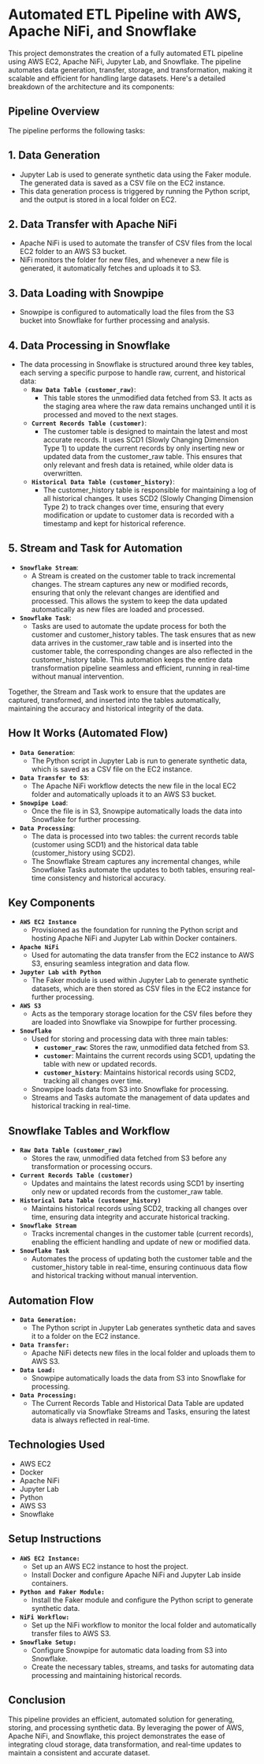 # Automated ETL Pipeline with AWS, Apache NiFi, and Snowflake
This project demonstrates the creation of a fully automated ETL pipeline using AWS EC2, Apache NiFi, Jupyter Lab, and Snowflake. The pipeline automates data generation, transfer, storage, and transformation, making it scalable and efficient for handling large datasets. Here's a detailed breakdown of the architecture and its components:

## Pipeline Overview
The pipeline performs the following tasks:

## 1. Data Generation
- Jupyter Lab is used to generate synthetic data using the Faker module. The generated data is saved as a CSV file on the EC2 instance.
- This data generation process is triggered by running the Python script, and the output is stored in a local folder on EC2.
## 2. Data Transfer with Apache NiFi
- Apache NiFi is used to automate the transfer of CSV files from the local EC2 folder to an AWS S3 bucket.
- NiFi monitors the folder for new files, and whenever a new file is generated, it automatically fetches and uploads it to S3.
## 3. Data Loading with Snowpipe
- Snowpipe is configured to automatically load the files from the S3 bucket into Snowflake for further processing and analysis.
## 4. Data Processing in Snowflake
- The data processing in Snowflake is structured around three key tables, each serving a specific purpose to handle raw, current, and historical data:
	- **`Raw Data Table (customer_raw)`**:
		- This table stores the unmodified data fetched from S3. It acts as the staging area where the raw data remains unchanged until it is processed and moved to the next stages.
	- **`Current Records Table (customer)`**:
		- The customer table is designed to maintain the latest and most accurate records. It uses SCD1 (Slowly Changing Dimension Type 1) to update the current records by only inserting new or updated data from the customer_raw table. This ensures that only relevant and fresh data is retained, while older data is overwritten.
	- **`Historical Data Table (customer_history)`**:
		- The customer_history table is responsible for maintaining a log of all historical changes. It uses SCD2 (Slowly Changing Dimension Type 2) to track changes over time, ensuring that every modification or update to customer data is recorded with a timestamp and kept for historical reference.

## 5. Stream and Task for Automation
- **`Snowflake Stream`**:
	- A Stream is created on the customer table to track incremental changes. The stream captures any new or modified records, ensuring that only the relevant changes are identified and processed. This allows the system to keep the data updated automatically as new files are loaded and processed.
- **`Snowflake Task`**:
	- Tasks are used to automate the update process for both the customer and customer_history tables. The task ensures that as new data arrives in the customer_raw table and is inserted into the customer table, the corresponding changes are also reflected in the customer_history table. This automation keeps the entire data transformation pipeline seamless and efficient, running in real-time without manual intervention.

Together, the Stream and Task work to ensure that the updates are captured, transformed, and inserted into the tables automatically, maintaining the accuracy and historical integrity of the data.

## How It Works (Automated Flow)
- **`Data Generation`**:
	- The Python script in Jupyter Lab is run to generate synthetic data, which is saved as a CSV file on the EC2 instance.
- **`Data Transfer to S3`**:
	- The Apache NiFi workflow detects the new file in the local EC2 folder and automatically uploads it to an AWS S3 bucket.
- **`Snowpipe Load`**:
	- Once the file is in S3, Snowpipe automatically loads the data into Snowflake for further processing.
- **`Data Processing`**:
	- The data is processed into two tables: the current records table (customer using SCD1) and the historical data table (customer_history using SCD2).
	- The Snowflake Stream captures any incremental changes, while Snowflake Tasks automate the updates to both tables, ensuring real-time consistency and historical accuracy.

## Key Components
- **`AWS EC2 Instance`**
	- Provisioned as the foundation for running the Python script and hosting Apache NiFi and Jupyter Lab within Docker containers.
- **`Apache NiFi`**
	- Used for automating the data transfer from the EC2 instance to AWS S3, ensuring seamless integration and data flow.
- **`Jupyter Lab with Python`**
	- The Faker module is used within Jupyter Lab to generate synthetic datasets, which are then stored as CSV files in the EC2 instance for further processing.
- **`AWS S3`**
	- Acts as the temporary storage location for the CSV files before they are loaded into Snowflake via Snowpipe for further processing.
- **`Snowflake`**
	- Used for storing and processing data with three main tables: 
	    - **`customer_raw`**: Stores the raw, unmodified data fetched from S3.
	    - **`customer`**: Maintains the current records using SCD1, updating the table with new or updated records.
	    - **`customer_history`**: Maintains historical records using SCD2, tracking all changes over time.
     - Snowpipe loads data from S3 into Snowflake for processing.
     - Streams and Tasks automate the management of data updates and historical tracking in real-time.

## Snowflake Tables and Workflow
- **`Raw Data Table (customer_raw)`**
	- Stores the raw, unmodified data fetched from S3 before any transformation or processing occurs.
- **`Current Records Table (customer)`**
	- Updates and maintains the latest records using SCD1 by inserting only new or updated records from the customer_raw table.
- **`Historical Data Table (customer_history)`**
	- Maintains historical records using SCD2, tracking all changes over time, ensuring data integrity and accurate historical tracking.
- **`Snowflake Stream`**
	- Tracks incremental changes in the customer table (current records), enabling the efficient handling and update of new or modified data.
- **`Snowflake Task`**
	- Automates the process of updating both the customer table and the customer_history table in real-time, ensuring continuous data flow and historical tracking without manual intervention.

## Automation Flow
- **`Data Generation:`**
	- The Python script in Jupyter Lab generates synthetic data and saves it to a folder on the EC2 instance.
- **`Data Transfer:`**
	- Apache NiFi detects new files in the local folder and uploads them to AWS S3.
- **`Data Load:`**
	- Snowpipe automatically loads the data from S3 into Snowflake for processing.
- **`Data Processing:`**
	- The Current Records Table and Historical Data Table are updated automatically via Snowflake Streams and Tasks, ensuring the latest data is always reflected in real-time.

## Technologies Used
- AWS EC2
- Docker
- Apache NiFi
- Jupyter Lab
- Python
- AWS S3
- Snowflake

## Setup Instructions
- **`AWS EC2 Instance:`**
	- Set up an AWS EC2 instance to host the project.
	- Install Docker and configure Apache NiFi and Jupyter Lab inside containers.
- **`Python and Faker Module:`**
	- Install the Faker module and configure the Python script to generate synthetic data.
- **`NiFi Workflow:`**
	- Set up the NiFi workflow to monitor the local folder and automatically transfer files to AWS S3.
- **`Snowflake Setup:`**
	- Configure Snowpipe for automatic data loading from S3 into Snowflake.
	- Create the necessary tables, streams, and tasks for automating data processing and maintaining historical records.

## Conclusion
This pipeline provides an efficient, automated solution for generating, storing, and processing synthetic data. By leveraging the power of AWS, Apache NiFi, and Snowflake, this project demonstrates the ease of integrating cloud storage, data transformation, and real-time updates to maintain a consistent and accurate dataset.





